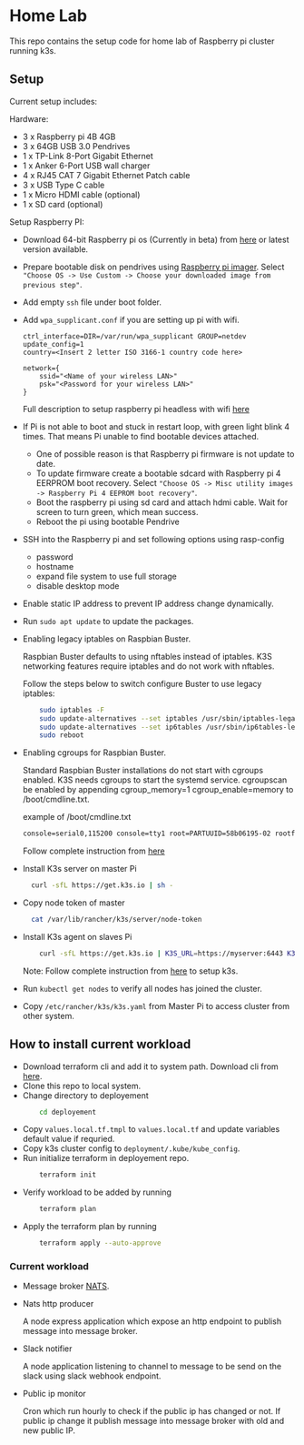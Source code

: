 # Home Lab

This repo contains the setup code for home lab of Raspberry pi cluster running k3s.

## Setup

Current setup includes:

Hardware:
- 3 x Raspberry pi 4B 4GB
- 3 x 64GB USB 3.0 Pendrives 
- 1 x TP-Link 8-Port Gigabit Ethernet
- 1 x Anker 6-Port USB wall charger
- 4 x RJ45 CAT 7 Gigabit Ethernet Patch cable
- 3 x USB Type C cable
- 1 x Micro HDMI cable (optional)
- 1 x SD card (optional)

Setup Raspberry PI:
- Download 64-bit Raspberry pi os (Currently in beta) from [here](https://downloads.raspberrypi.org/raspios_arm64/images/raspios_arm64-2020-08-24/2020-08-20-raspios-buster-arm64.zip) or latest version available.
- Prepare bootable disk on pendrives using [Raspberry pi imager](https://downloads.raspberrypi.org/imager/imager_1.5.exe). Select `"Choose OS -> Use Custom -> Choose your downloaded image from previous step"`.
- Add empty `ssh` file under boot folder.
- Add `wpa_supplicant.conf` if you are setting up pi with wifi.
    ```
    ctrl_interface=DIR=/var/run/wpa_supplicant GROUP=netdev
    update_config=1
    country=<Insert 2 letter ISO 3166-1 country code here>

    network={
        ssid="<Name of your wireless LAN>"
        psk="<Password for your wireless LAN>"
    }
    ```
    Full description to setup raspberry pi headless with wifi [here](https://www.raspberrypi.org/documentation/configuration/wireless/headless.md)
- If Pi is not able to boot and stuck in restart loop, with green light blink 4 times. That means Pi unable to find bootable devices attached. 

    - One of possible reason is that Raspberry pi firmware is not update to date. 
    - To update firmware create a bootable sdcard with Raspberry pi 4 EERPROM boot recovery. Select `"Choose OS -> Misc utility images -> Raspberry Pi 4 EEPROM boot recovery"`.
    - Boot the raspberry pi using sd card and attach hdmi cable. Wait for screen to turn green, which mean success.
    -  Reboot the pi using bootable Pendrive
- SSH into the Raspberry pi and set following options using rasp-config
    - password
    - hostname
    - expand file system to use full storage
    - disable desktop mode
- Enable static IP address to prevent IP address change dynamically.
- Run `sudo apt update` to update the packages.
- Enabling legacy iptables on Raspbian Buster.

    Raspbian Buster defaults to using nftables instead of iptables. K3S networking features require iptables and do not work with nftables. 
    
    Follow the steps below to switch configure Buster to use legacy iptables:
    ```sh
        sudo iptables -F
        sudo update-alternatives --set iptables /usr/sbin/iptables-legacy
        sudo update-alternatives --set ip6tables /usr/sbin/ip6tables-legacy
        sudo reboot
    ```
- Enabling cgroups for Raspbian Buster.

    Standard Raspbian Buster installations do not start with cgroups enabled. K3S needs cgroups to start the systemd service. cgroupscan be enabled by appending cgroup_memory=1 cgroup_enable=memory to /boot/cmdline.txt.

    example of /boot/cmdline.txt
    ```txt
    console=serial0,115200 console=tty1 root=PARTUUID=58b06195-02 rootfstype=ext4 elevator=deadline fsck.repair=yes rootwait cgroup_memory=1 cgroup_enable=memory
    ```
    Follow complete instruction from [here](https://rancher.com/docs/k3s/latest/en/advanced/#enabling-legacy-iptables-on-raspbian-buster)
- Install K3s server on master Pi
    ```sh
      curl -sfL https://get.k3s.io | sh -
    ```
- Copy node token of master 
    ```sh
      cat /var/lib/rancher/k3s/server/node-token
    ```
- Install K3s agent on slaves Pi
    ```sh
        curl -sfL https://get.k3s.io | K3S_URL=https://myserver:6443 K3S_TOKEN=mynodetoken sh -
    ```
    Note: Follow complete instruction from [here](https://rancher.com/docs/k3s/latest/en/) to setup k3s.
- Run `kubectl get nodes` to verify all nodes has joined the cluster.
- Copy `/etc/rancher/k3s/k3s.yaml` from Master Pi to access cluster from other system.

## How to install current workload
- Download terraform cli and add it to system path. Download cli from [here](https://www.terraform.io/).
- Clone this repo to local system.
- Change directory to deployement 
    ```sh
        cd deployement
    ```
- Copy `values.local.tf.tmpl` to `values.local.tf` and update variables default value if requried.
- Copy k3s cluster config to `deployment/.kube/kube_config`.
- Run initialize terraform in deployement repo.
    ```sh
        terraform init
    ```
- Verify workload to be added by running
    ```sh
        terraform plan
    ```
- Apply the terraform plan by running
    ```sh
        terraform apply --auto-approve
    ```


### Current workload
- Message broker [NATS](https://nats.io/).
    
- Nats http producer

    A node express application which expose an http endpoint to publish message into message broker.

- Slack notifier

    A node application listening to channel to message to be send on the slack using slack webhook endpoint.

- Public ip monitor

    Cron which run hourly to check if the public ip has changed or not. If public ip change it publish message into message broker with old and new public IP.